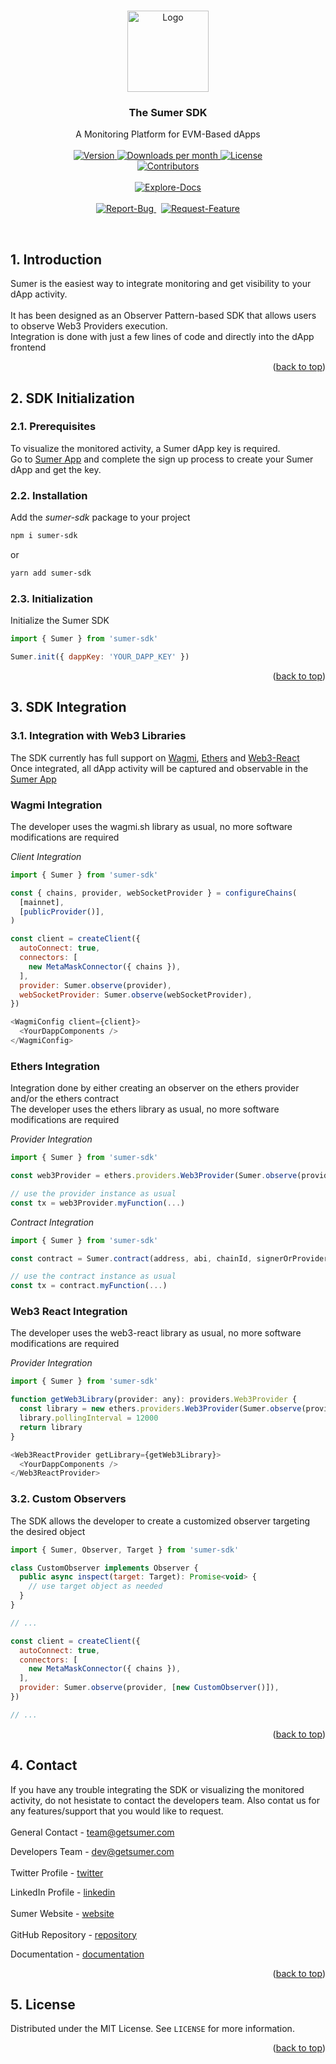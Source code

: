 <a name="readme-top"></a>

<!-- PROJECT LOGO -->

<br />
<div align="center">
  <a href="https://getsumer.com/">
    <img src="https://sumer-public.s3.eu-west-1.amazonaws.com/logo-single.svg" alt="Logo" width="130" height="130">
  </a>
<br />

<!-- PROJECT TITLES & BADGES -->

<h3 align="center">The Sumer SDK</h3>

  <p align="center">
    A Monitoring Platform for EVM-Based dApps
    <br />
    <br />
  <a href="https://www.npmjs.com/package/sumer-sdk/">
    <img src="https://img.shields.io/npm/v/sumer-sdk?colorA=21262d&colorB=161b22&style=flat" alt="Version">
  </a>
  <a href="https://www.npmjs.com/package/sumer-sdk/">
    <img src="https://img.shields.io/npm/dm/sumer-sdk?colorA=21262d&colorB=161b22&style=flat" alt="Downloads per month">
  </a>
    <a href="https://github.com/getsumer/sumer-sdk/blob/master/LICENSE">
        <img src="https://img.shields.io/github/license/getsumer/sumer-sdk.svg?colorA=21262d&colorB=161b22&style=flat" alt="License">
    </a>
        <br />
    <a href="https://github.com/getsumer/sumer-sdk/graphs/contributors/">
        <img src="https://img.shields.io/github/contributors/getsumer/sumer-sdk.svg?colorA=21262d&colorB=161b22&style=flat" alt="Contributors">
    </a>
    <br />
    <br />
    <a href="https://docs.getsumer.com/sumer/sumer-sdk/quickstart/">
        <img src="https://img.shields.io/badge/Explore-Docs-X?colorA=21262d&colorB=161b22&style=for-the-badge" alt="Explore-Docs">
    </a>
    <br />
    <br />
    <a href="https://github.com/getsumer/sumer-sdk/issues/">
        <img src="https://img.shields.io/badge/Report-Bug-X?colorA=21262d&colorB=161b22&style=for-the-badge" alt="Report-Bug">
    </a>
    &nbsp;
    <a href="https://github.com/getsumer/sumer-sdk/issues/">
        <img src="https://img.shields.io/badge/Request-Feature-X?colorA=21262d&colorB=161b22&style=for-the-badge" alt="Request-Feature">
    </a>
  </p>
</div>

<br />

<!-- INTRODUCTION -->

## 1. Introduction

Sumer is the easiest way to integrate monitoring and get visibility to your dApp activity.
<br/>
<br/>
It has been designed as an Observer Pattern-based SDK that allows users to observe Web3 Providers execution.
<br/>
Integration is done with just a few lines of code and directly into the dApp frontend

<p align="right">(<a href="#readme-top">back to top</a>)</p>

<!-- SDK INITIALIZATION -->

## 2. SDK Initialization

### 2.1. Prerequisites

To visualize the monitored activity, a Sumer dApp key is required.
<br/>
Go to [Sumer App](https://app.getsumer.com/) and complete the sign up process to create your Sumer dApp and get the key.

### 2.2. Installation

Add the _sumer-sdk_ package to your project

```sh
npm i sumer-sdk
```
or

```sh
yarn add sumer-sdk
```

### 2.3. Initialization

Initialize the Sumer SDK

```js
import { Sumer } from 'sumer-sdk'

Sumer.init({ dappKey: 'YOUR_DAPP_KEY' })
```
<p align="right">(<a href="#readme-top">back to top</a>)</p>

<!-- SDK INTEGRATION -->

## 3. SDK Integration

### 3.1. Integration with Web3 Libraries

The SDK currently has full support on [Wagmi](https://github.com/wagmi-dev/wagmi), [Ethers](https://github.com/ethers-io/ethers.js/) and [Web3-React](https://github.com/Uniswap/web3-react)
<br/>
Once integrated, all dApp activity will be captured and observable in the [Sumer App](https://app.getsumer.com/) 

### Wagmi Integration

The developer uses the wagmi.sh library as usual, no more software modifications are required

_Client Integration_

```js
import { Sumer } from 'sumer-sdk'

const { chains, provider, webSocketProvider } = configureChains(
  [mainnet],
  [publicProvider()],
)

const client = createClient({
  autoConnect: true,
  connectors: [
    new MetaMaskConnector({ chains }),
  ],
  provider: Sumer.observe(provider),
  webSocketProvider: Sumer.observe(webSocketProvider),
})

<WagmiConfig client={client}>
  <YourDappComponents />
</WagmiConfig>
```

### Ethers Integration

Integration done by either creating an observer on the ethers provider and/or the ethers contract
<br/>
The developer uses the ethers library as usual, no more software modifications are required

_Provider Integration_

```js
import { Sumer } from 'sumer-sdk'

const web3Provider = ethers.providers.Web3Provider(Sumer.observe(provider))

// use the provider instance as usual
const tx = web3Provider.myFunction(...)
```

_Contract Integration_

```js
import { Sumer } from 'sumer-sdk'

const contract = Sumer.contract(address, abi, chainId, signerOrProvider)

// use the contract instance as usual
const tx = contract.myFunction(...)
```

### Web3 React Integration

The developer uses the web3-react library as usual, no more software modifications are required

_Provider Integration_

```js
import { Sumer } from 'sumer-sdk'

function getWeb3Library(provider: any): providers.Web3Provider {
  const library = new ethers.providers.Web3Provider(Sumer.observe(provider))
  library.pollingInterval = 12000
  return library
}

<Web3ReactProvider getLibrary={getWeb3Library}>
  <YourDappComponents />
</Web3ReactProvider>
```

### 3.2. Custom Observers

The SDK allows the developer to create a customized observer targeting the desired object

```js
import { Sumer, Observer, Target } from 'sumer-sdk'

class CustomObserver implements Observer {
  public async inspect(target: Target): Promise<void> {
    // use target object as needed
  }
}

// ...

const client = createClient({
  autoConnect: true,
  connectors: [
    new MetaMaskConnector({ chains }),
  ],
  provider: Sumer.observe(provider, [new CustomObserver()]),
})

// ...
```
<p align="right">(<a href="#readme-top">back to top</a>)</p>

<!-- CONTACT -->

## 4. Contact

If you have any trouble integrating the SDK or visualizing the monitored activity, do not hesistate to contact the developers team. Also contat us for any features/support that you would like to request.
<br/>
<br/>
General Contact - team@getsumer.com

Developers Team - dev@getsumer.com
<br/>
<br/>
Twitter Profile - [twitter](https://twitter.com/getsumer/)

LinkedIn Profile - [linkedin](https://www.linkedin.com/company/getsumer/)
<br/>
<br/>
Sumer Website - [website](https://getsumer.com/)
<br/>
<br/>
GitHub Repository - [repository](https://github.com/uri1001/the-evm-networks-project)

Documentation - [documentation](https://docs.getsumer.com/sumer/)

<p align="right">(<a href="#readme-top">back to top</a>)</p>

<!-- LICENSE -->

## 5. License

Distributed under the MIT License. See `LICENSE` for more information.

<p align="right">(<a href="#readme-top">back to top</a>)</p>
